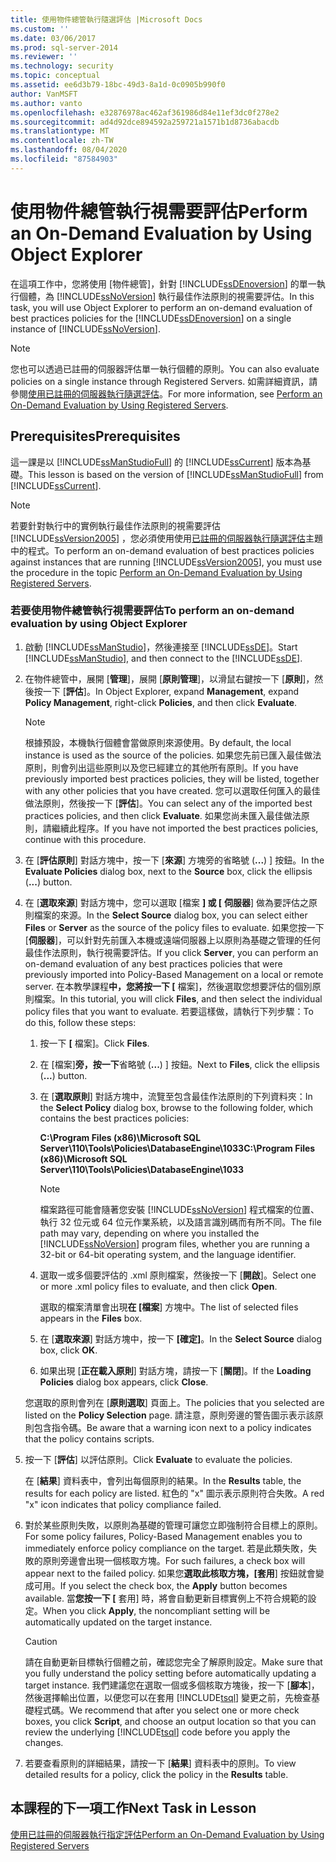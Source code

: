```yaml
---
title: 使用物件總管執行隨選評估 |Microsoft Docs
ms.custom: ''
ms.date: 03/06/2017
ms.prod: sql-server-2014
ms.reviewer: ''
ms.technology: security
ms.topic: conceptual
ms.assetid: ee6d3b79-18bc-49d3-8a1d-0c0905b990f0
author: VanMSFT
ms.author: vanto
ms.openlocfilehash: e32876978ac462af361986d84e11ef3dc0f278e2
ms.sourcegitcommit: ad4d92dce894592a259721a1571b1d8736abacdb
ms.translationtype: MT
ms.contentlocale: zh-TW
ms.lasthandoff: 08/04/2020
ms.locfileid: "87584903"
---
```

# <a name="perform-an-on-demand-evaluation-by-using-object-explorer"></a><span data-ttu-id="efd8b-102">使用物件總管執行視需要評估</span><span class="sxs-lookup"><span data-stu-id="efd8b-102">Perform an On-Demand Evaluation by Using Object Explorer</span></span>
  <span data-ttu-id="efd8b-103">在這項工作中，您將使用 [物件總管]，針對 [!INCLUDE[ssDEnoversion](../includes/ssdenoversion-md.md)] 的單一執行個體，為 [!INCLUDE[ssNoVersion](../includes/ssnoversion-md.md)] 執行最佳作法原則的視需要評估。</span><span class="sxs-lookup"><span data-stu-id="efd8b-103">In this task, you will use Object Explorer to perform an on-demand evaluation of best practices policies for the [!INCLUDE[ssDEnoversion](../includes/ssdenoversion-md.md)] on a single instance of [!INCLUDE[ssNoVersion](../includes/ssnoversion-md.md)].</span></span>  
  
> [!NOTE]  
>  <span data-ttu-id="efd8b-104">您也可以透過已註冊的伺服器評估單一執行個體的原則。</span><span class="sxs-lookup"><span data-stu-id="efd8b-104">You can also evaluate policies on a single instance through Registered Servers.</span></span> <span data-ttu-id="efd8b-105">如需詳細資訊，請參閱[使用已註冊的伺服器執行隨選評估](../../2014/tutorials/perform-an-on-demand-evaluation-by-using-registered-servers.md)。</span><span class="sxs-lookup"><span data-stu-id="efd8b-105">For more information, see [Perform an On-Demand Evaluation by Using Registered Servers](../../2014/tutorials/perform-an-on-demand-evaluation-by-using-registered-servers.md).</span></span>  
  
## <a name="prerequisites"></a><span data-ttu-id="efd8b-106">Prerequisites</span><span class="sxs-lookup"><span data-stu-id="efd8b-106">Prerequisites</span></span>  
 <span data-ttu-id="efd8b-107">這一課是以 [!INCLUDE[ssManStudioFull](../includes/ssmanstudiofull-md.md)] 的 [!INCLUDE[ssCurrent](../includes/sscurrent-md.md)] 版本為基礎。</span><span class="sxs-lookup"><span data-stu-id="efd8b-107">This lesson is based on the version of [!INCLUDE[ssManStudioFull](../includes/ssmanstudiofull-md.md)] from [!INCLUDE[ssCurrent](../includes/sscurrent-md.md)].</span></span>  
  
> [!NOTE]  
>  <span data-ttu-id="efd8b-108">若要針對執行中的實例執行最佳作法原則的視需要評估 [!INCLUDE[ssVersion2005](../includes/ssversion2005-md.md)] ，您必須使用使用[已註冊的伺服器執行隨選評估](../../2014/tutorials/perform-an-on-demand-evaluation-by-using-registered-servers.md)主題中的程式。</span><span class="sxs-lookup"><span data-stu-id="efd8b-108">To perform an on-demand evaluation of best practices policies against instances that are running [!INCLUDE[ssVersion2005](../includes/ssversion2005-md.md)], you must use the procedure in the topic [Perform an On-Demand Evaluation by Using Registered Servers](../../2014/tutorials/perform-an-on-demand-evaluation-by-using-registered-servers.md).</span></span>  
  
### <a name="to-perform-an-on-demand-evaluation-by-using-object-explorer"></a><span data-ttu-id="efd8b-109">若要使用物件總管執行視需要評估</span><span class="sxs-lookup"><span data-stu-id="efd8b-109">To perform an on-demand evaluation by using Object Explorer</span></span>  
  
1.  <span data-ttu-id="efd8b-110">啟動 [!INCLUDE[ssManStudio](../includes/ssmanstudio-md.md)]，然後連接至 [!INCLUDE[ssDE](../includes/ssde-md.md)]。</span><span class="sxs-lookup"><span data-stu-id="efd8b-110">Start [!INCLUDE[ssManStudio](../includes/ssmanstudio-md.md)], and then connect to the [!INCLUDE[ssDE](../includes/ssde-md.md)].</span></span>  
  
2.  <span data-ttu-id="efd8b-111">在物件總管中，展開 [**管理**]，展開 [**原則管理**]，以滑鼠右鍵按一下 [**原則**]，然後按一下 [**評估**]。</span><span class="sxs-lookup"><span data-stu-id="efd8b-111">In Object Explorer, expand **Management**, expand **Policy Management**, right-click **Policies**, and then click **Evaluate**.</span></span>  
  
    > [!NOTE]  
    >  <span data-ttu-id="efd8b-112">根據預設，本機執行個體會當做原則來源使用。</span><span class="sxs-lookup"><span data-stu-id="efd8b-112">By default, the local instance is used as the source of the policies.</span></span> <span data-ttu-id="efd8b-113">如果您先前已匯入最佳做法原則，則會列出這些原則以及您已經建立的其他所有原則。</span><span class="sxs-lookup"><span data-stu-id="efd8b-113">If you have previously imported best practices policies, they will be listed, together with any other policies that you have created.</span></span> <span data-ttu-id="efd8b-114">您可以選取任何匯入的最佳做法原則，然後按一下 [**評估**]。</span><span class="sxs-lookup"><span data-stu-id="efd8b-114">You can select any of the imported best practices policies, and then click **Evaluate**.</span></span> <span data-ttu-id="efd8b-115">如果您尚未匯入最佳做法原則，請繼續此程序。</span><span class="sxs-lookup"><span data-stu-id="efd8b-115">If you have not imported the best practices policies, continue with this procedure.</span></span>  
  
3.  <span data-ttu-id="efd8b-116">在 [**評估原則**] 對話方塊中，按一下 [**來源**] 方塊旁的省略號 (**...**) ] 按鈕。</span><span class="sxs-lookup"><span data-stu-id="efd8b-116">In the **Evaluate Policies** dialog box, next to the **Source** box, click the ellipsis (**...**) button.</span></span>  
  
4.  <span data-ttu-id="efd8b-117">在 [**選取來源**] 對話方塊中，您可以選取 [檔案 **] 或 [** **伺服器**] 做為要評估之原則檔案的來源。</span><span class="sxs-lookup"><span data-stu-id="efd8b-117">In the **Select Source** dialog box, you can select either **Files** or **Server** as the source of the policy files to evaluate.</span></span> <span data-ttu-id="efd8b-118">如果您按一下 [**伺服器**]，可以針對先前匯入本機或遠端伺服器上以原則為基礎之管理的任何最佳作法原則，執行視需要評估。</span><span class="sxs-lookup"><span data-stu-id="efd8b-118">If you click **Server**, you can perform an on-demand evaluation of any best practices policies that were previously imported into Policy-Based Management on a local or remote server.</span></span> <span data-ttu-id="efd8b-119">在本教學課程**中，您將按一下 [** 檔案]，然後選取您想要評估的個別原則檔案。</span><span class="sxs-lookup"><span data-stu-id="efd8b-119">In this tutorial, you will click **Files**, and then select the individual policy files that you want to evaluate.</span></span> <span data-ttu-id="efd8b-120">若要這樣做，請執行下列步驟：</span><span class="sxs-lookup"><span data-stu-id="efd8b-120">To do this, follow these steps:</span></span>  
  
    1.  <span data-ttu-id="efd8b-121">按一下 **[** 檔案]。</span><span class="sxs-lookup"><span data-stu-id="efd8b-121">Click **Files**.</span></span>  
  
    2.  <span data-ttu-id="efd8b-122">在 [檔案]**旁，按一下**省略號 (**...**) ] 按鈕。</span><span class="sxs-lookup"><span data-stu-id="efd8b-122">Next to **Files**, click the ellipsis (**...**) button.</span></span>  
  
    3.  <span data-ttu-id="efd8b-123">在 [**選取原則**] 對話方塊中，流覽至包含最佳作法原則的下列資料夾：</span><span class="sxs-lookup"><span data-stu-id="efd8b-123">In the **Select Policy** dialog box, browse to the following folder, which contains the best practices policies:</span></span>  
  
         <span data-ttu-id="efd8b-124">**C:\Program Files (x86)\Microsoft SQL Server\110\Tools\Policies\DatabaseEngine\1033**</span><span class="sxs-lookup"><span data-stu-id="efd8b-124">**C:\Program Files (x86)\Microsoft SQL Server\110\Tools\Policies\DatabaseEngine\1033**</span></span>  
  
        > [!NOTE]  
        >  <span data-ttu-id="efd8b-125">檔案路徑可能會隨著您安裝 [!INCLUDE[ssNoVersion](../includes/ssnoversion-md.md)] 程式檔案的位置、執行 32 位元或 64 位元作業系統，以及語言識別碼而有所不同。</span><span class="sxs-lookup"><span data-stu-id="efd8b-125">The file path may vary, depending on where you installed the [!INCLUDE[ssNoVersion](../includes/ssnoversion-md.md)] program files, whether you are running a 32-bit or 64-bit operating system, and the language identifier.</span></span>  
  
    4.  <span data-ttu-id="efd8b-126">選取一或多個要評估的 .xml 原則檔案，然後按一下 [**開啟**]。</span><span class="sxs-lookup"><span data-stu-id="efd8b-126">Select one or more .xml policy files to evaluate, and then click **Open**.</span></span>  
  
         <span data-ttu-id="efd8b-127">選取的檔案清單會出現**在 [檔案**] 方塊中。</span><span class="sxs-lookup"><span data-stu-id="efd8b-127">The list of selected files appears in the **Files** box.</span></span>  
  
    5.  <span data-ttu-id="efd8b-128">在 [**選取來源**] 對話方塊中，按一下 **[確定]**。</span><span class="sxs-lookup"><span data-stu-id="efd8b-128">In the **Select Source** dialog box, click **OK**.</span></span>  
  
    6.  <span data-ttu-id="efd8b-129">如果出現 [**正在載入原則**] 對話方塊，請按一下 [**關閉**]。</span><span class="sxs-lookup"><span data-stu-id="efd8b-129">If the **Loading Policies** dialog box appears, click **Close**.</span></span>  
  
     <span data-ttu-id="efd8b-130">您選取的原則會列在 [**原則選取**] 頁面上。</span><span class="sxs-lookup"><span data-stu-id="efd8b-130">The policies that you selected are listed on the **Policy Selection** page.</span></span> <span data-ttu-id="efd8b-131">請注意，原則旁邊的警告圖示表示該原則包含指令碼。</span><span class="sxs-lookup"><span data-stu-id="efd8b-131">Be aware that a warning icon next to a policy indicates that the policy contains scripts.</span></span>  
  
5.  <span data-ttu-id="efd8b-132">按一下 [**評估**] 以評估原則。</span><span class="sxs-lookup"><span data-stu-id="efd8b-132">Click **Evaluate** to evaluate the policies.</span></span>  
  
     <span data-ttu-id="efd8b-133">在 [**結果**] 資料表中，會列出每個原則的結果。</span><span class="sxs-lookup"><span data-stu-id="efd8b-133">In the **Results** table, the results for each policy are listed.</span></span> <span data-ttu-id="efd8b-134">紅色的 "x" 圖示表示原則符合失敗。</span><span class="sxs-lookup"><span data-stu-id="efd8b-134">A red "x" icon indicates that policy compliance failed.</span></span>  
  
6.  <span data-ttu-id="efd8b-135">對於某些原則失敗，以原則為基礎的管理可讓您立即強制符合目標上的原則。</span><span class="sxs-lookup"><span data-stu-id="efd8b-135">For some policy failures, Policy-Based Management enables you to immediately enforce policy compliance on the target.</span></span> <span data-ttu-id="efd8b-136">若是此類失敗，失敗的原則旁邊會出現一個核取方塊。</span><span class="sxs-lookup"><span data-stu-id="efd8b-136">For such failures, a check box will appear next to the failed policy.</span></span> <span data-ttu-id="efd8b-137">如果您**選取此核取方塊，[套用**] 按鈕就會變成可用。</span><span class="sxs-lookup"><span data-stu-id="efd8b-137">If you select the check box, the **Apply** button becomes available.</span></span> <span data-ttu-id="efd8b-138">當**您按一下 [** 套用] 時，將會自動更新目標實例上不符合規範的設定。</span><span class="sxs-lookup"><span data-stu-id="efd8b-138">When you click **Apply**, the noncompliant setting will be automatically updated on the target instance.</span></span>  
  
    > [!CAUTION]  
    >  <span data-ttu-id="efd8b-139">請在自動更新目標執行個體之前，確認您完全了解原則設定。</span><span class="sxs-lookup"><span data-stu-id="efd8b-139">Make sure that you fully understand the policy setting before automatically updating a target instance.</span></span> <span data-ttu-id="efd8b-140">我們建議您在選取一個或多個核取方塊後，按一下 [**腳本**]，然後選擇輸出位置，以便您可以在套用 [!INCLUDE[tsql](../includes/tsql-md.md)] 變更之前，先檢查基礎程式碼。</span><span class="sxs-lookup"><span data-stu-id="efd8b-140">We recommend that after you select one or more check boxes, you click **Script**, and choose an output location so that you can review the underlying [!INCLUDE[tsql](../includes/tsql-md.md)] code before you apply the changes.</span></span>  
  
7.  <span data-ttu-id="efd8b-141">若要查看原則的詳細結果，請按一下 [**結果**] 資料表中的原則。</span><span class="sxs-lookup"><span data-stu-id="efd8b-141">To view detailed results for a policy, click the policy in the **Results** table.</span></span>  
  
## <a name="next-task-in-lesson"></a><span data-ttu-id="efd8b-142">本課程的下一項工作</span><span class="sxs-lookup"><span data-stu-id="efd8b-142">Next Task in Lesson</span></span>  
 [<span data-ttu-id="efd8b-143">使用已註冊的伺服器執行指定評估</span><span class="sxs-lookup"><span data-stu-id="efd8b-143">Perform an On-Demand Evaluation by Using Registered Servers</span></span>](../../2014/tutorials/perform-an-on-demand-evaluation-by-using-registered-servers.md)  
  
  
